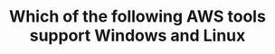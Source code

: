 ---
layout: answer
title: "Which of the following AWS tools support Windows and Linux"
blurb: "The AWS Command Line Interface (CLI) is a unified tool to manage your AWS services. With just one tool to download and configure, you can control multiple"
quid: 198
---